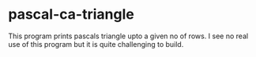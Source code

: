 # pascal-ca-triangle
This program prints pascals triangle upto a given no of rows. I see no real use of this program but it is quite challenging to build. 
